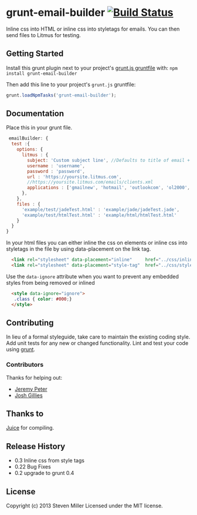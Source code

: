 # grunt-email-builder [![Build Status](https://travis-ci.org/yargalot/Email-Builder.png?branch=master)](https://travis-ci.org/yargalot/Email-Builder)

Inline css into HTML or inline css into styletags for emails. You can then send files to Litmus for testing.


## Getting Started
Install this grunt plugin next to your project's [grunt.js gruntfile][getting_started] with: `npm install grunt-email-builder`

Then add this line to your project's `grunt.js` gruntfile:

```javascript
grunt.loadNpmTasks('grunt-email-builder');
```

[grunt]: http://gruntjs.com/
[getting_started]: http://gruntjs.com/getting-started

## Documentation
Place this in your grunt file.
```javascript
 emailBuilder: {
  test :{
    options: {
      litmus : {
        subject: 'Custom subject line', //Defaults to title of email + yyyy-mm-dd
        username : 'username',
        password : 'password',
        url : 'https://yoursite.litmus.com',
        //https://yoursite.litmus.com/emails/clients.xml
        applications : ['gmailnew', 'hotmail', 'outlookcom', 'ol2000', 'ol2002', 'ol2003', 'ol2007', 'ol2010','ol2011', 'ol2013', 'appmail6','iphone3', 'iphone4', 'ipad3']
      },
    },
    files : {
      'example/test/jadeTest.html' : 'example/jade/jadeTest.jade',
      'example/test/htmlTest.html' : 'example/html/htmlTest.html'
    }
  }
}
```

In your html files you can either inline the css on elements or inline css into styletags in the file by using data-placement on the link tag.
```html
  <link rel="stylesheet" data-placement="inline"     href="../css/inline.css" type="text/css" />
  <link rel="stylesheet" data-placement="style-tag"  href="../css/style.css"  type="text/css" />
```

Use the `data-ignore` attribute when you want to prevent any embedded styles from being removed or inlined
```html
  <style data-ignore="ignore">
   .class { color: #000;}
  </style>
```

## Contributing
In lieu of a formal styleguide, take care to maintain the existing coding style. Add unit tests for any new or changed functionality. Lint and test your code using [grunt][grunt].

### Contributors
Thanks for helping out:
- [Jeremy Peter](https://github.com/jeremypeter)
- [Josh Gillies](https://github.com/joshgillies)

## Thanks to
[Juice](https://github.com/LearnBoost/juice) for compiling.

## Release History
- 0.3 Inline css from style tags
- 0.22 Bug Fixes
- 0.2 upgrade to grunt 0.4

## License
Copyright (c) 2013 Steven Miller
Licensed under the MIT license.
